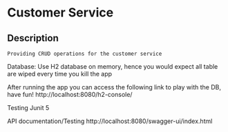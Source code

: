 # Customer Service
## Description
    Providing CRUD operations for the customer service

Database:
Use H2 database on memory, hence you would expect all table are wiped every time you kill the app

After running the app you can access the following link to play with the DB, have fun!
http://localhost:8080/h2-console/

Testing
Junit 5

API documentation/Testing
http://localhost:8080/swagger-ui/index.html